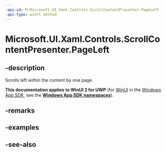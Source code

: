 ```yaml
---
-api-id: M:Microsoft.UI.Xaml.Controls.ScrollContentPresenter.PageLeft
-api-type: winrt method
---
```


<!-- Method syntax
public void PageLeft()
-->

# Microsoft.UI.Xaml.Controls.ScrollContentPresenter.PageLeft

## -description
Scrolls left within the content by one page.

**This documentation applies to WinUI 2 for UWP** (for [WinUI](/windows/apps/winui/winui3/) in the [Windows App SDK](/windows/apps/windows-app-sdk/), see the **[Windows App SDK namespaces](/windows/windows-app-sdk/api/winrt/)**).

## -remarks

## -examples

## -see-also
